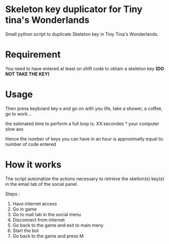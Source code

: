 # Skeleton key duplicator for Tiny tina's Wonderlands
 
Small python script to duplicate Skeleton key in Tiny Tina's Wonderlands.

# Requirement

You need to have entered at least on shift code to obtain a skeleton key **(DO NOT TAKE THE KEY)**

# Usage

Then press keyboard key `m` and go on with you life, take a shower, a coffee, go to work...

the estimated time to perform a full loop is: XX secondes * your computer slow ass

Hence the number of keys you can have in an hour is approximatly equal to: number of code entered 

# How it works

The script automatize the actions necessary to retrieve the skelton(s) key(s) in the email tab of the social panel.

Steps : 
 1. Have internet access
 2. Go in game
 3. Go to mail tab in the social menu
 4. Disconnect from internet
 5. Go back to the game and exit to main meny
 6. Start the bot
 7. Go back to the game and press M